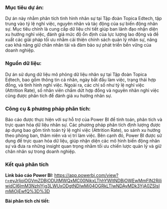 ### Mục tiêu dự án: 
Dự án này nhằm phân tích tình hình nhân sự tại Tập đoàn Topica Edtech, tập trung vào tỷ lệ nghỉ việc, nguyên nhân và tác động của sự biến động nhân sự. Mục tiêu chính là cung cấp dữ liệu chi tiết giúp ban lãnh đạo nhận diện xu hướng nghỉ việc, đánh giá mức độ ổn định của lực lượng lao động và đề xuất các giải pháp tối ưu nhằm cải thiện chính sách quản lý nhân sự, nâng cao khả năng giữ chân nhân tài và đảm bảo sự phát triển bền vững của doanh nghiệp.

### Nguồn dữ liệu: 
Dự án sử dụng dữ liệu mô phỏng dữ liệu nhân sự tại Tập đoàn Topica Edtech, bao gồm thông tin cá nhân, ngày bắt đầu làm việc, trạng thái hợp đồng, và tình hình nghỉ việc. Ngoài ra, các chỉ số như tỷ lệ nghỉ việc (Attrition Rate), số nhân viên chấm dứt hợp đồng và nguyên nhân nghỉ việc cũng được phân tích để đánh giá xu hướng nhân sự.

### Công cụ & phương pháp phân tích: 
Báo cáo được thực hiện với sự hỗ trợ của Power BI để tính toán, phân tích và trực quan hóa dữ liệu nhân sự. Các phương pháp phân tích định lượng được áp dụng bao gồm tính toán tỷ lệ nghỉ việc (Attrition Rate), so sánh xu hướng theo phòng ban, thâm niên và vị trí làm việc. Bên cạnh đó, Power BI được sử dụng để trực quan hóa dữ liệu, giúp nhận diện các mô hình biến động nhân sự và đưa ra những insight quan trọng nhằm tối ưu chiến lược quản lý và giữ chân nhân sự trong doanh nghiệp.

### Kết quả phân tích

**Link báo cáo Power BI:** https://app.powerbi.com/view?r=eyJrIjoiOGVmZDBjODUtMWQxMC00NjkxLThhYWItNDBjOWEwMmFlN2RiIiwidCI6ImM3NzhlYjg3LWUxODgtNDIwMi04OGRkLTIwNDAyMDk3YjA0ZSIsImMiOjEwfQ%3D%3D

**Bài phân tích chi tiết:** 
